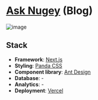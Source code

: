# [Ask Nugey](https://ask-nugey.com) (Blog)

![image](https://github.com/ask-nugey/ask-nugey/assets/39161947/5d8c7b23-6a67-44e1-8cb1-8d2da8a12715)

## Stack

- **Framework**: [Next.js](https://nextjs.org/)
- **Styling**: [Panda CSS](https://panda-css.com)
- **Component library**: [Ant Design](https://ant.design)
- **Database**: -
- **Analytics**: -
- **Deployment**: [Vercel](https://vercel.com)
